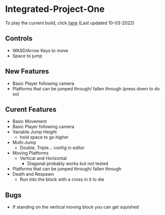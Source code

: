 # Integrated-Project-One
 
To play the current build, click [here](https://CynicalMouse.github.io/Integrated-Project-One/Builds/10-03-2022/index.html) (Last updated 10-03-2022)
## Controls
- WASD/Arrow Keys to move
- Space to jump
  
## New Features  
- Basic Player following camera  
- Platforms that can be jumped through/ fallen through (press down to do so)  
## Curent Features  
- Basic Movement  
- Basic Player following camera  
- Variable Jump Height 
  - hold space to go higher  
- Multi-Jump 
  - Double, Triple... config in editor  
- Moving Platforms 
  - Vertical and Horizontal 
    - Diagonal probably works but not tested  
- Platforms that can be jumped through/ fallen through  
- Death and Respawn  
  - Run into the block with a cross in it to die

## Bugs
- If standing on the vertical moving block you can get squished 
